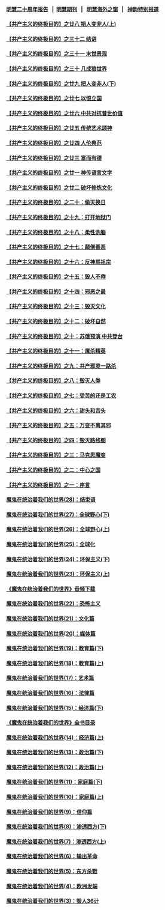 #### [明慧二十周年报告](https://github.com/gfw-breaker/mh-reports/blob/master/README.md?t=07181736) &nbsp;&nbsp;|&nbsp;&nbsp;[明慧期刊](https://github.com/gfw-breaker/mh-qikan) &nbsp;&nbsp;|&nbsp;&nbsp; [明慧海外之窗](https://github.com/gfw-breaker/mh-news/blob/master/README.md?t=07181736) &nbsp;&nbsp;|&nbsp;&nbsp; [神韵特别报道](https://github.com/gfw-breaker/mh-news/blob/master/shenyun.md?t=07181736) 

#### [【共产主义的终极目的】之廿八 把人变非人(上)](../pages/nsc422/n11340492.md?t=07181736) 

#### [【共产主义的终极目的】之三十二 结语](../pages/nsc422/n11360535.md?t=07181736) 

#### [【共产主义的终极目的】之三十一 末世景观](../pages/nsc422/n11351129.md?t=07181736) 

#### [【共产主义的终极目的】之三十 几成狼世界](../pages/nsc422/n11348280.md?t=07181736) 

#### [【共产主义的终极目的】之廿九 把人变非人(下)](../pages/nsc422/n11344140.md?t=07181736) 

#### [【共产主义的终极目的】之廿七 以恨立国](../pages/nsc422/n11336944.md?t=07181736) 

#### [【共产主义的终极目的】之廿六 中共对抗普世价值](../pages/nsc422/n11324785.md?t=07181736) 

#### [【共产主义的终极目的】之廿五 传统艺术颂神](../pages/nsc422/n11296396.md?t=07181736) 

#### [【共产主义的终极目的】之廿四 人伦典范](../pages/nsc422/n11296397.md?t=07181736) 

#### [【共产主义的终极目的】之廿三 富而有德](../pages/nsc422/n11283598.md?t=07181736) 

#### [【共产主义的终极目的】之廿一 神传语言文字](../pages/nsc422/n11263265.md?t=07181736) 

#### [【共产主义的终极目的】之廿二 破坏修炼文化](../pages/nsc422/n11245728.md?t=07181736) 

#### [【共产主义的终极目的】之二十：偷天换日](../pages/nsc422/n11238846.md?t=07181736) 

#### [【共产主义的终极目的】之十九：打开地狱门](../pages/nsc422/n11206376.md?t=07181736) 

#### [【共产主义的终极目的】之十八：柔性洗脑](../pages/nsc422/n11199994.md?t=07181736) 

#### [【共产主义的终极目的】之十七：颠倒善恶](../pages/nsc422/n11179782.md?t=07181736) 

#### [【共产主义的终极目的】之十六：反神骂祖宗](../pages/nsc422/n11166798.md?t=07181736) 

#### [【共产主义的终极目的】之十五：毁人不倦](../pages/nsc422/n11166792.md?t=07181736) 

#### [【共产主义的终极目的】之十四：邪恶之最](../pages/nsc422/n11150249.md?t=07181736) 

#### [【共产主义的终极目的】之十三：毁灭文化](../pages/nsc422/n11135227.md?t=07181736) 

#### [【共产主义的终极目的】之十二：破坏自然](../pages/nsc422/n11135214.md?t=07181736) 

#### [【共产主义的终极目的】之十：苏俄预演 中共登台](../pages/nsc422/n11118424.md?t=07181736) 

#### [【共产主义的终极目的】之十一：屠杀精英](../pages/nsc422/n11118442.md?t=07181736) 

#### [【共产主义的终极目的】之九：共产邪灵一路杀](../pages/nsc422/n11114139.md?t=07181736) 

#### [【共产主义的终极目的】之八：毁灭人类](../pages/nsc422/n11108503.md?t=07181736) 

#### [【共产主义的终极目的】之七：受苦的还是工农](../pages/nsc422/n11101809.md?t=07181736) 

#### [【共产主义的终极目的】之六：甜头和苦头](../pages/nsc422/n11096971.md?t=07181736) 

#### [【共产主义的终极目的】之五：万变不离其邪](../pages/nsc422/n11091285.md?t=07181736) 

#### [【共产主义的终极目的】之四：毁灭路线图](../pages/nsc422/n11086284.md?t=07181736) 

#### [【共产主义的终极目的】之三：马克思魔变](../pages/nsc422/n11061941.md?t=07181736) 

#### [【共产主义的终极目的】之二：中心之国](../pages/nsc422/n11047728.md?t=07181736) 

#### [【共产主义的终极目的】之一：序言](../pages/nsc422/n11086077.md?t=07181736) 

#### [魔鬼在统治着我们的世界(28)：结束语](../pages/nsc422/n10936246.md?t=07181736) 

#### [魔鬼在统治着我们的世界(27)：全球野心(下)](../pages/nsc422/n10928319.md?t=07181736) 

#### [魔鬼在统治着我们的世界(26)：全球野心(上)](../pages/nsc422/n10900318.md?t=07181736) 

#### [魔鬼在统治着我们的世界(25)：全球化](../pages/nsc422/n10788205.md?t=07181736) 

#### [魔鬼在统治着我们的世界(24)：环保主义(下)](../pages/nsc422/n10695307.md?t=07181736) 

#### [魔鬼在统治着我们的世界(23)：环保主义(上)](../pages/nsc422/n10688613.md?t=07181736) 

#### [《魔鬼在统治着我们的世界》音频下载](../pages/nsc422/n10635553.md?t=07181736) 

#### [魔鬼在统治着我们的世界(22)：恐怖主义](../pages/nsc422/n10614727.md?t=07181736) 

#### [魔鬼在统治着我们的世界(21)：文化篇](../pages/nsc422/n10597706.md?t=07181736) 

#### [魔鬼在统治着我们的世界(20)：媒体篇](../pages/nsc422/n10586579.md?t=07181736) 

#### [魔鬼在统治着我们的世界(19)：教育篇(下)](../pages/nsc422/n10564808.md?t=07181736) 

#### [魔鬼在统治着我们的世界(18)：教育篇(上)](../pages/nsc422/n10526970.md?t=07181736) 

#### [魔鬼在统治着我们的世界(17)：艺术篇](../pages/nsc422/n10499093.md?t=07181736) 

#### [魔鬼在统治着我们的世界(16)：法律篇](../pages/nsc422/n10485969.md?t=07181736) 

#### [魔鬼在统治着我们的世界(15)：经济篇(下)](../pages/nsc422/n10469975.md?t=07181736) 

#### [《魔鬼在统治着我们的世界》全书目录](../pages/nsc422/n10464261.md?t=07181736) 

#### [魔鬼在统治着我们的世界(14)：经济篇(上)](../pages/nsc422/n10457370.md?t=07181736) 

#### [魔鬼在统治着我们的世界(13)：政治篇(下)](../pages/nsc422/n10448270.md?t=07181736) 

#### [魔鬼在统治着我们的世界(12)：政治篇(上)](../pages/nsc422/n10444576.md?t=07181736) 

#### [魔鬼在统治着我们的世界(11)：家庭篇(下)](../pages/nsc422/n10440961.md?t=07181736) 

#### [魔鬼在统治着我们的世界(10)：家庭篇(上)](../pages/nsc422/n10435448.md?t=07181736) 

#### [魔鬼在统治着我们的世界(9)：信仰篇](../pages/nsc422/n10432159.md?t=07181736) 

#### [魔鬼在统治着我们的世界(8)：渗透西方(下)](../pages/nsc422/n10429603.md?t=07181736) 

#### [魔鬼在统治着我们的世界(7)：渗透西方(上)](../pages/nsc422/n10426013.md?t=07181736) 

#### [魔鬼在统治着我们的世界(6)：输出革命](../pages/nsc422/n10421536.md?t=07181736) 

#### [魔鬼在统治着我们的世界(5)：东方杀戮](../pages/nsc422/n10417707.md?t=07181736) 

#### [魔鬼在统治着我们的世界(4)：欧洲发端](../pages/nsc422/n10414890.md?t=07181736) 

#### [魔鬼在统治着我们的世界(3)：毁人36计](../pages/nsc422/n10411583.md?t=07181736) 

